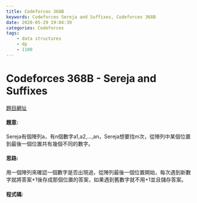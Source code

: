 ```yaml
---
title: Codeforces 368B
keywords: Codeforces Sereja and Suffixes, Codeforces 368B
date: 2020-05-29 19:04:39
categories: Codeforces
tags:
    - data structures
    - dp
    - 1100
---
```

# Codeforces 368B - Sereja and Suffixes
[題目網址](https://codeforces.com/problemset/problem/368/B)

#### 題意:
Sereja有個陣列a，有n個數字a1,a2,...,an，Sereja想要找m次，從陣列中某個位置到最後一個位置共有幾個不同的數字。
<!-- more -->
#### 思路:
用一個陣列來確認一個數字是否出現過，從陣列最後一個位置開始，每次遇到新數字就將答案+1後存成那個位置的答案，如果遇到舊數字就不用+1並且儲存答案。
#### 程式碼:
<script src="https://gist.github.com/zxzxcc112/ef4c2bf6e76a5ada12fb3d4f203b0cd2.js"></script>